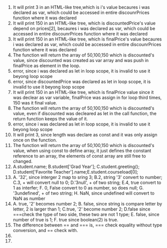 1. It will print 3 in an HTML-like tree,which is i's value becaures i was declared as var, which could be accessed in entire discounrPrices function where it was declared
2. It will print 150 in an HTML-like tree, which is discountedPrice's value depend on prices[2], becaures i was declared as var, which could be accessed in entire discounrPrices function where it was declared
3. It will print 150 in an HTML-like tree, which is finalPrice's value becaures i was declared as var, which could be accessed in entire discounrPrices function where it was declared
4. The function will return the array of 50,100,150 which is discounted's value, since discounted was created as var array and was push in finalPrice as element in the loop.
5. error, since i was declared as let in loop scope, it is invalid to use it beyong loop scope
6. error, since discountedPrice was declared as let in loop scope, it is invalid to use it beyong loop scope
7. It will print 150 in an HTML-like tree, which is finalPrice value since it was declear as var variable, finalPrice was assign in for loop third times, 150 was it final value.
8. The function will return the array of 50,100,150 which is discounted's value, even if discounted was decleared as let in the call function, the return function keeps the value of it.
9. error, since i was declared as let in loop scope, it is invalid to use it beyong loop scope
10. It will print 3, since length was declare as const and it was only assign once on the function.
11. The function will return the array of 50,100,150 which is discounted's value, when using const to define array, it just defines the constant reference to an array, the elements of const array are still free to changed.
12. A.student.name; B.student['Grad Year']; C.student.greeting(); D.student['Favorite Teacher'].name;E.student.courseload[0];
13. A. '32', since interger 2 map to sring 3; B.2, string '3' convert to number; C.3, + will convert null to 0; D.'3null', + of two string; E.4, true convert to 1 as interfer; F. 0, False convert to 0 as number, so does null; G. '3undefined', + of two string; H. NaN, since undefined will convert to NaN as number
14. A. true, '2' becomes number 2; B. false, since string is compare letter by letter, 2 is larger than 1; C.true, '2' become number 2; D.false since ===check the type of two side, these two are not 1 type; E. false, since number of true is 1; F. true since boolean(2) is true.
15. The difference between == and === is, === check equality without type conversion, and == check with.
17.
19.
